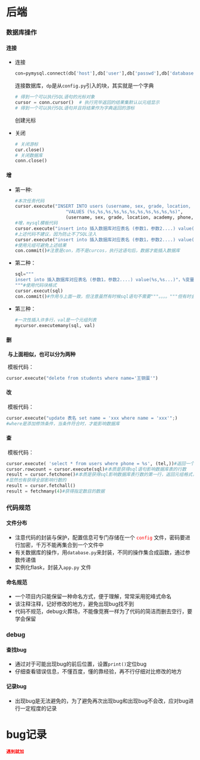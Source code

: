 # 后端  

### 数据库操作  

#### 连接  

 - 连接  

   ```python
   con=pymysql.connect(db['host'],db['user'],db['passwd'],db['database'],charset='utf8')
   ```

   连接数据库，```dp```是从```config.py```引入的块，其实就是一个字典

   ```python
   # 得到一个可以执行SQL语句的光标对象
   cursor = conn.cursor()  # 执行完毕返回的结果集默认以元组显示
   # 得到一个可以执行SQL语句并且将结果作为字典返回的游标
   ```

   创建光标

- 关闭

  ```python
  # 关闭游标
  cur.close()
  # 关闭数据库
  conn.close()
  ```

#### 增  

 - 第一种:

   ```python
   #本次任务代码
   cursor.execute("INSERT INTO users (username, sex, grade, location, academy, phone, first, second, adjust, time, introduce)"
                      "VALUES (%s,%s,%s,%s,%s,%s,%s,%s,%s,%s,%s)",
                      (username, sex, grade, location, academy, phone, first, second, adjust, time, introduce))
   #增，mysql模板代码
   cursor.execute("insert into 插入数据库对应表名 (参数1，参数2....) value(%s,%s...)"，%变量名称1，%2)
   #上述代码不建议，因为防止不了SQL注入
   cursor.execute("insert into 插入数据库对应表名 (参数1，参数2....) value(%s,%s...)"，(变量1，变量2))
   #使用元组可避免上述结果
   con.commit()#注意是con，而不是curcos，执行这语句后，数据才能插入数据库
   ```

   

 - 第二种：

   ```python
   sql="""
   insert into 插入数据库对应表名 (参数1，参数2....) value(%s,%s...)"，%变量名称1，%2
   """#使用代码块格式
   cursor.execut(sql)
   con.commit()#作用与上面一致，但注意虽然有时候sql语句不需要"""。。。。"""但有时会出现错误，目前原因不知
   ```

- 第三种：

  ```python
  #一次性插入许多行，val是一个元组列表
  mycursor.executemany(sql, val)
  ```

  

#### 删

​	**与上面相似，也可以分为两种**

​	模板代码：

```python
cursor.execute("delete from students where name='王钢蛋'")
```



#### 改

​	模板代码：

```python
cursor.execute("update 表名 set name = 'xxx where name = 'xxx'";)
#where是添加修饰条件，当条件符合时，才能影响数据库
```



#### 查

​	模板代码：  

```python
cursor.execute( 'select * from users where phone = %s', (tel,))#返回一个元组，像数组一样的东西，可通过循环语句对它进行遍历取值
cursor.rowcount = cursor.execute(sql)#本质是获得sql语句影响数据库表的行数
result = cursor.fetchone()#本质是获得sql影响数据库表行数的第一行，返回元组格式，故result是一个元组
#显然也有获得全部影响行数的
result = cursor.fetchall()
result = fetchmany(4)#获得指定数目的数据
```

### 代码规范

#### 文件分布

- 注意代码的封装与保护，配置信息可专门存储在一个 <code style="color:red">config</code> 文件，密码要进行加密，千万不能再集合到一个文件中
- 有关数据库的操作，用```database.py```来封装，不同的操作集合成函数，通过参数传递值
- 实例化flask，封装入```app.py``` 文件

#### 命名规范

- 一个项目内只能保留一种命名方式，便于理解，常常采用驼峰式命名
- 该注释注释，记好修改的地方，避免出现bug找不到
- 代码不规范，debug火葬场，不能像竞赛一样为了代码的简洁而删去空行，要学会保留

### debug

#### 查找bug

- 通过对于可能出现bug的前后位置，设置```print()```定位bug
- 仔细查看错误信息，不懂百度，懂的靠经验，再不行仔细对比修改的地方

#### 记录bug

- 出现bug是无法避免的，为了避免再次出现bug和出现bug不会改，应对bug进行一定程度的记录

# bug记录

<code style="color:red;fontsize:100px">**遇到就加**</code>

